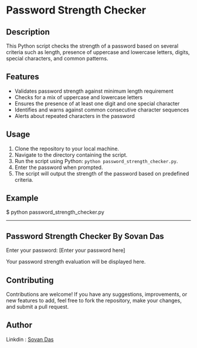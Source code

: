 # Password Strength Checker

## Description
This Python script checks the strength of a password based on several criteria such as length, presence of uppercase and lowercase letters, digits, special characters, and common patterns.

## Features
- Validates password strength against minimum length requirement
- Checks for a mix of uppercase and lowercase letters
- Ensures the presence of at least one digit and one special character
- Identifies and warns against common consecutive character sequences
- Alerts about repeated characters in the password

## Usage
1. Clone the repository to your local machine.
2. Navigate to the directory containing the script.
3. Run the script using Python: `python password_strength_checker.py`.
4. Enter the password when prompted.
5. The script will output the strength of the password based on predefined criteria.

## Example
$ python password_strength_checker.py

--------------------------------------
Password Strength Checker By Sovan Das
--------------------------------------

Enter your password: [Enter your password here]

Your password strength evaluation will be displayed here.

## Contributing
Contributions are welcome! If you have any suggestions, improvements, or new features to add, feel free to fork the repository, make your changes, and submit a pull request.

## Author
Linkdin : [Sovan Das](https://www.linkedin.com/in/sovanking)

